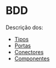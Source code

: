 # BDD

Descrição dos:

* [Tipos](/doc/estrutural/bdd/tipos.md)
* [Portas](/doc/estrutural/bdd/portas.md)
* [Conectores](/doc/estrutural/bdd/conectores.md)
* [Componentes](/doc/estrutural/bdd/componentes.md)



